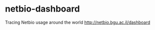 # netbio-dashboard
Tracing Netbio usage around the world
<a href='http://netbio.bgu.ac.il/dashboard'>http://netbio.bgu.ac.il/dashboard</a>
